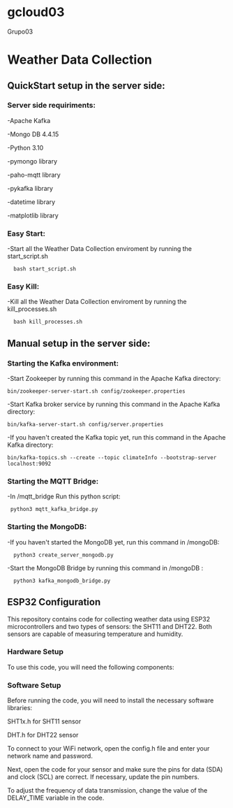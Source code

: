 # gcloud03
Grupo03

# Weather Data Collection

## QuickStart setup in the server side:

### Server side requiriments:
  
  -Apache Kafka
  
  -Mongo DB 4.4.15
  
  -Python 3.10
  
  -pymongo library
  
  -paho-mqtt library
  
  -pykafka library 

  -datetime library

  -matplotlib library
  
  
### Easy Start:
   -Start all the Weather Data Collection enviroment by running the start_script.sh
    
      bash start_script.sh
      
### Easy Kill:
   -Kill all the Weather Data Collection enviroment by running the kill_processes.sh
    
      bash kill_processes.sh
      
## Manual setup in the server side:

### Starting the Kafka environment:
  
  -Start Zookeeper by running this command in the Apache Kafka directory:
  
    bin/zookeeper-server-start.sh config/zookeeper.properties
    
  -Start Kafka broker service by running this command in the Apache Kafka directory:
  
    bin/kafka-server-start.sh config/server.properties
    
  -If you haven't created the Kafka topic yet, run this command in the Apache Kafka directory:
  
    bin/kafka-topics.sh --create --topic climateInfo --bootstrap-server localhost:9092
    
### Starting the MQTT Bridge:
 
   -In /mqtt_bridge Run this python script:
   
     python3 mqtt_kafka_bridge.py
      
### Starting the MongoDB:
    
   -If you haven't started the MongoDB yet, run this command in /mongoDB:
   
      python3 create_server_mongodb.py
      
   -Start the MongoDB Bridge by running this command in /mongoDB :
   
      python3 kafka_mongodb_bridge.py
      
## ESP32 Configuration
      
This repository contains code for collecting weather data using ESP32 microcontrollers and two types of sensors: the SHT11 and DHT22. Both sensors are capable of measuring temperature and humidity.

### Hardware Setup
  To use this code, you will need the following components:

### Software Setup
  Before running the code, you will need to install the necessary software libraries:

  SHT1x.h for SHT11 sensor
  
  DHT.h for DHT22 sensor
  
To connect to your WiFi network, open the config.h file and enter your network name and password.

Next, open the code for your sensor and make sure the pins for data (SDA) and clock (SCL) are correct. If necessary, update the pin numbers.

To adjust the frequency of data transmission, change the value of the DELAY_TIME variable in the code.
